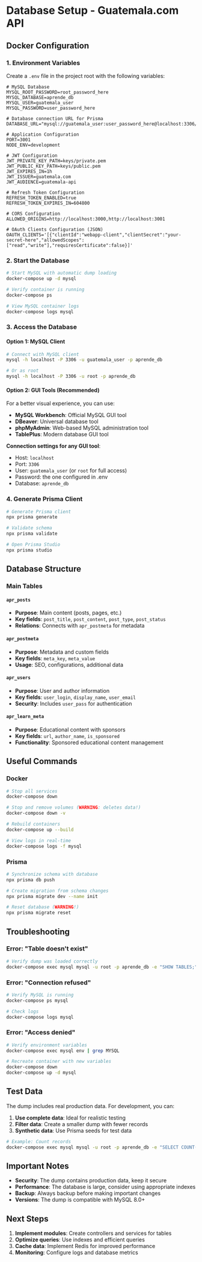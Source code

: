 # Database Setup - Guatemala.com API

## Docker Configuration

### 1. Environment Variables

Create a `.env` file in the project root with the following variables:

```env
# MySQL Database
MYSQL_ROOT_PASSWORD=root_password_here
MYSQL_DATABASE=aprende_db
MYSQL_USER=guatemala_user
MYSQL_PASSWORD=user_password_here

# Database connection URL for Prisma
DATABASE_URL="mysql://guatemala_user:user_password_here@localhost:3306/aprende_db"

# Application Configuration
PORT=3001
NODE_ENV=development

# JWT Configuration
JWT_PRIVATE_KEY_PATH=keys/private.pem
JWT_PUBLIC_KEY_PATH=keys/public.pem
JWT_EXPIRES_IN=1h
JWT_ISSUER=guatemala.com
JWT_AUDIENCE=guatemala-api

# Refresh Token Configuration
REFRESH_TOKEN_ENABLED=true
REFRESH_TOKEN_EXPIRES_IN=604800

# CORS Configuration
ALLOWED_ORIGINS=http://localhost:3000,http://localhost:3001

# OAuth Clients Configuration (JSON)
OAUTH_CLIENTS='[{"clientId":"webapp-client","clientSecret":"your-secret-here","allowedScopes":["read","write"],"requiresCertificate":false}]'
```

### 2. Start the Database

```bash
# Start MySQL with automatic dump loading
docker-compose up -d mysql

# Verify container is running
docker-compose ps

# View MySQL container logs
docker-compose logs mysql
```

### 3. Access the Database

#### Option 1: MySQL Client

```bash
# Connect with MySQL client
mysql -h localhost -P 3306 -u guatemala_user -p aprende_db

# Or as root
mysql -h localhost -P 3306 -u root -p aprende_db
```

#### Option 2: GUI Tools (Recommended)

For a better visual experience, you can use:

- **MySQL Workbench**: Official MySQL GUI tool
- **DBeaver**: Universal database tool
- **phpMyAdmin**: Web-based MySQL administration tool
- **TablePlus**: Modern database GUI tool

**Connection settings for any GUI tool**:

- Host: `localhost`
- Port: `3306`
- User: `guatemala_user` (or `root` for full access)
- Password: the one configured in .env
- Database: `aprende_db`

### 4. Generate Prisma Client

```bash
# Generate Prisma client
npx prisma generate

# Validate schema
npx prisma validate

# Open Prisma Studio
npx prisma studio
```

## Database Structure

### Main Tables

#### `apr_posts`

- **Purpose**: Main content (posts, pages, etc.)
- **Key fields**: `post_title`, `post_content`, `post_type`, `post_status`
- **Relations**: Connects with `apr_postmeta` for metadata

#### `apr_postmeta`

- **Purpose**: Metadata and custom fields
- **Key fields**: `meta_key`, `meta_value`
- **Usage**: SEO, configurations, additional data

#### `apr_users`

- **Purpose**: User and author information
- **Key fields**: `user_login`, `display_name`, `user_email`
- **Security**: Includes `user_pass` for authentication

#### `apr_learn_meta`

- **Purpose**: Educational content with sponsors
- **Key fields**: `url`, `author_name`, `is_sponsored`
- **Functionality**: Sponsored educational content management

## Useful Commands

### Docker

```bash
# Stop all services
docker-compose down

# Stop and remove volumes (WARNING: deletes data!)
docker-compose down -v

# Rebuild containers
docker-compose up --build

# View logs in real-time
docker-compose logs -f mysql
```

### Prisma

```bash
# Synchronize schema with database
npx prisma db push

# Create migration from schema changes
npx prisma migrate dev --name init

# Reset database (WARNING!)
npx prisma migrate reset
```

## Troubleshooting

### Error: "Table doesn't exist"

```bash
# Verify dump was loaded correctly
docker-compose exec mysql mysql -u root -p aprende_db -e "SHOW TABLES;"
```

### Error: "Connection refused"

```bash
# Verify MySQL is running
docker-compose ps mysql

# Check logs
docker-compose logs mysql
```

### Error: "Access denied"

```bash
# Verify environment variables
docker-compose exec mysql env | grep MYSQL

# Recreate container with new variables
docker-compose down
docker-compose up -d mysql
```

## Test Data

The dump includes real production data. For development, you can:

1. **Use complete data**: Ideal for realistic testing
2. **Filter data**: Create a smaller dump with fewer records
3. **Synthetic data**: Use Prisma seeds for test data

```bash
# Example: Count records
docker-compose exec mysql mysql -u root -p aprende_db -e "SELECT COUNT(*) FROM apr_posts;"
```

## Important Notes

- **Security**: The dump contains production data, keep it secure
- **Performance**: The database is large, consider using appropriate indexes
- **Backup**: Always backup before making important changes
- **Versions**: The dump is compatible with MySQL 8.0+

## Next Steps

1. **Implement modules**: Create controllers and services for tables
2. **Optimize queries**: Use indexes and efficient queries
3. **Cache data**: Implement Redis for improved performance
4. **Monitoring**: Configure logs and database metrics
